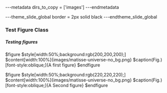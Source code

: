 ---metadata
dirs_to_copy = ['images']
---endmetadata

---theme_slide_global
border = 2px solid black
---endtheme_slide_global

### Test Figure Class

##### Testing figures

$figure
$style[width:50%;background:rgb(200,200,200);]
$content[width:100%]{images/matisse-universe-no_bg.png}
$caption(Fig.)[font-style:oblique;]{A first figure}
$endfigure

$figure
$style[width:50%;background:rgb(220,220,220);]
$content[width:100%]{images/matisse-universe-no_bg.png}
$caption(Fig.)[font-style:oblique;]{A Second figure}
$endfigure
